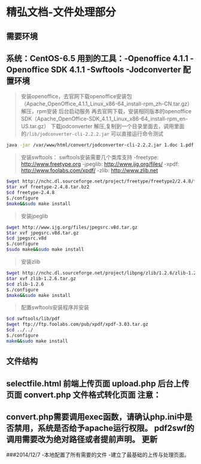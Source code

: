 精弘文档-文件处理部分
==============================
需要环境
------------------------------
系统：CentOS-6.5
用到的工具：-Openoffice 4.1.1
			-Openoffice SDK 4.1.1
			-Swftools
			-Jodconverter
配置环境
---------------------------------
>安装openoffice，去官网下载openoffice安装包（Apache_OpenOffice_4.1.1_Linux_x86-64_install-rpm_zh-CN.tar.gz）
>解压，rpm安装
>后台启动服务
>再去官网下载，安装相同版本的openoffice SDK（Apache_OpenOffice-SDK_4.1.1_Linux_x86-64_install-rpm_en-US.tar.gz）
>下载jodconverter
>解压,复制到一个目录里面去，调用里面的`/lib/jodconverter-cli-2.2.2.jar`
>可以直接运行命令测试
>
``` bash
java -jar /var/www/html/convert/jodconverter-cli-2.2.2.jar 1.doc 1.pdf
```
>安装swftools：
>swftools安装需要几个类库支持
-freetype: http://www.freetype.org
-jpeglib: http://www.ijg.org/files/
-xpdf: http://www.foolabs.com/xpdf/
-zlib: http://www.zlib.net
``` bash
$wget http://nchc.dl.sourceforge.net/project/freetype/freetype2/2.4.8/freetype-2.4.8.tar.bz2
$tar xvf freetype-2.4.8.tar.bz2
$cd freetype-2.4.8
$./configure
$make&&sudo make install
```
>安装jpeglib
``` bash
$wget http://www.ijg.org/files/jpegsrc.v8d.tar.gz
$tar xvf jpegsrc.v8d.tar.gz
$cd jpegsrc.v8d
$./configure
$sudo make&&sudo make install
```
>安装zlib
``` bash
$wget http://nchc.dl.sourceforge.net/project/libpng/zlib/1.2.6/zlib-1.2.6.tar.gz
$tar xvf zlib-1.2.6.tar.gz
$cd zlib-1.2.6
$./configure
$make&&sudo make install
```
>配置swftools安装程序并安装
``` bash
$cd swftools/lib/pdf
$wget ftp://ftp.foolabs.com/pub/xpdf/xpdf-3.03.tar.gz
$cd ../../
$./configure
make&&sudo make install
```
文件结构
-------------------------------------------------------
selectfile.html 				前端上传页面
upload.php 						后台上传页面
convert.php 					文件格式转化页面
注意：
-------------------------------------------------------
convert.php需要调用exec函数，请确认php.ini中是否禁用，系统是否给予apache运行权限。
pdf2swf的调用需要改为绝对路径或者提前声明。
更新
-------------------------------------------------------
###2014/12/7
-本地配置了所有需要的文件
-建立了最基础的上传与处理页面。